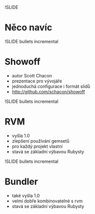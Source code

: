 !SLIDE

# Něco navíc #

!SLIDE bullets incremental

# Showoff #

* autor Scott Chacon
* prezentace pro vývojáře
* jednoduchá configurace i formát slidů
* http://github.com/schacon/showoff

!SLIDE bullets incremental
# RVM

* vyšla 1.0
* zlepšení používání gemsetů
* pro každý projekt vlastní
* stavá se základní výbavou Rubysty

!SLIDE bullets incremental
# Bundler

* také vyšla 1.0
* velmi dobře kombinovatelné s rvm
* stavá se základní výbavou Rubysty
